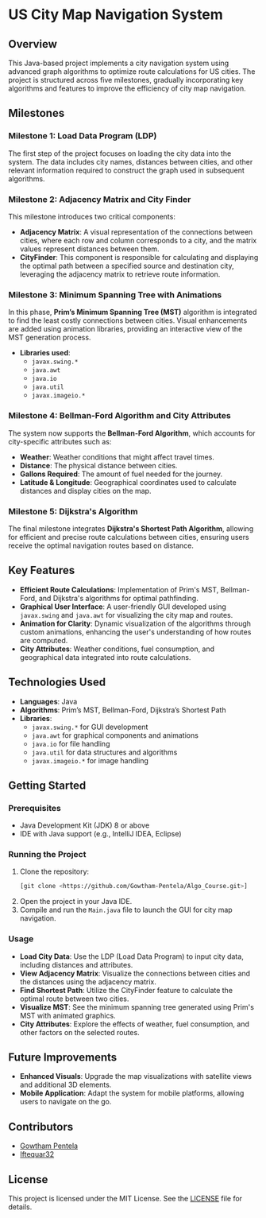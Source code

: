 # US City Map Navigation System

## Overview

This Java-based project implements a city navigation system using advanced graph algorithms to optimize route calculations for US cities. The project is structured across five milestones, gradually incorporating key algorithms and features to improve the efficiency of city map navigation.

## Milestones

### **Milestone 1: Load Data Program (LDP)**
The first step of the project focuses on loading the city data into the system. The data includes city names, distances between cities, and other relevant information required to construct the graph used in subsequent algorithms.

### **Milestone 2: Adjacency Matrix and City Finder**
This milestone introduces two critical components:
- **Adjacency Matrix**: A visual representation of the connections between cities, where each row and column corresponds to a city, and the matrix values represent distances between them.
- **CityFinder**: This component is responsible for calculating and displaying the optimal path between a specified source and destination city, leveraging the adjacency matrix to retrieve route information.

### **Milestone 3: Minimum Spanning Tree with Animations**
In this phase, **Prim’s Minimum Spanning Tree (MST)** algorithm is integrated to find the least costly connections between cities. Visual enhancements are added using animation libraries, providing an interactive view of the MST generation process.

- **Libraries used**:
  - `javax.swing.*`
  - `java.awt`
  - `java.io`
  - `java.util`
  - `javax.imageio.*`

### **Milestone 4: Bellman-Ford Algorithm and City Attributes**
The system now supports the **Bellman-Ford Algorithm**, which accounts for city-specific attributes such as:
- **Weather**: Weather conditions that might affect travel times.
- **Distance**: The physical distance between cities.
- **Gallons Required**: The amount of fuel needed for the journey.
- **Latitude & Longitude**: Geographical coordinates used to calculate distances and display cities on the map.

### **Milestone 5: Dijkstra's Algorithm**
The final milestone integrates **Dijkstra's Shortest Path Algorithm**, allowing for efficient and precise route calculations between cities, ensuring users receive the optimal navigation routes based on distance.

## Key Features

- **Efficient Route Calculations**: Implementation of Prim's MST, Bellman-Ford, and Dijkstra's algorithms for optimal pathfinding.
- **Graphical User Interface**: A user-friendly GUI developed using `javax.swing` and `java.awt` for visualizing the city map and routes.
- **Animation for Clarity**: Dynamic visualization of the algorithms through custom animations, enhancing the user's understanding of how routes are computed.
- **City Attributes**: Weather conditions, fuel consumption, and geographical data integrated into route calculations.

## Technologies Used

- **Languages**: Java
- **Algorithms**: Prim’s MST, Bellman-Ford, Dijkstra’s Shortest Path
- **Libraries**:
  - `javax.swing.*` for GUI development
  - `java.awt` for graphical components and animations
  - `java.io` for file handling
  - `java.util` for data structures and algorithms
  - `javax.imageio.*` for image handling

## Getting Started

### Prerequisites

- Java Development Kit (JDK) 8 or above
- IDE with Java support (e.g., IntelliJ IDEA, Eclipse)

### Running the Project

1. Clone the repository:
   ```bash
   [git clone <https://github.com/Gowtham-Pentela/Algo_Course.git>]
   ```
2. Open the project in your Java IDE.
3. Compile and run the `Main.java` file to launch the GUI for city map navigation.

### Usage

- **Load City Data**: Use the LDP (Load Data Program) to input city data, including distances and attributes.
- **View Adjacency Matrix**: Visualize the connections between cities and the distances using the adjacency matrix.
- **Find Shortest Path**: Utilize the CityFinder feature to calculate the optimal route between two cities.
- **Visualize MST**: See the minimum spanning tree generated using Prim's MST with animated graphics.
- **City Attributes**: Explore the effects of weather, fuel consumption, and other factors on the selected routes.

## Future Improvements

- **Enhanced Visuals**: Upgrade the map visualizations with satellite views and additional 3D elements.
- **Mobile Application**: Adapt the system for mobile platforms, allowing users to navigate on the go.

## Contributors

- [Gowtham Pentela](https://github.com/Gowtham-Pentela)
- [Iftequar32](https://github.com/Iftequar14)

## License

This project is licensed under the MIT License. See the [LICENSE](LICENSE) file for details.
